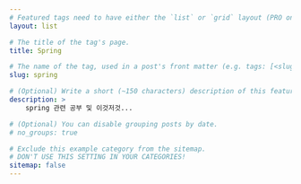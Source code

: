 ```yaml
---
# Featured tags need to have either the `list` or `grid` layout (PRO only).
layout: list

# The title of the tag's page.
title: Spring

# The name of the tag, used in a post's front matter (e.g. tags: [<slug>]).
slug: spring

# (Optional) Write a short (~150 characters) description of this featured tag.
description: >
    spring 관련 공부 및 이것저것...

# (Optional) You can disable grouping posts by date.
# no_groups: true

# Exclude this example category from the sitemap.
# DON'T USE THIS SETTING IN YOUR CATEGORIES!
sitemap: false
---
```

